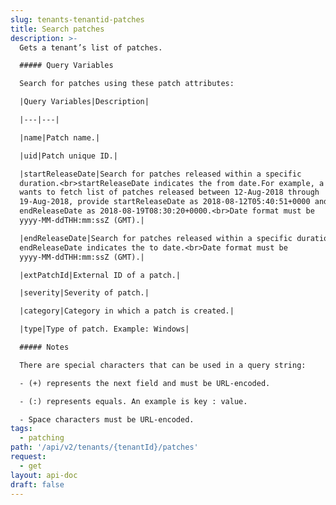 ```yaml
---
slug: tenants-tenantid-patches
title: Search patches
description: >-
  Gets a tenant’s list of patches.

  ##### Query Variables

  Search for patches using these patch attributes:

  |Query Variables|Description|

  |---|---|

  |name|Patch name.|

  |uid|Patch unique ID.|

  |startReleaseDate|Search for patches released within a specific
  duration.<br>startReleaseDate indicates the from date.For example, a user
  wants to fetch list of patches released between 12-Aug-2018 through
  19-Aug-2018, provide startReleaseDate as 2018-08-12T05:40:51+0000 and
  endReleaseDate as 2018-08-19T08:30:20+0000.<br>Date format must be
  yyyy-MM-ddTHH:mm:ssZ (GMT).|

  |endReleaseDate|Search for patches released within a specific duration.
  endReleaseDate indicates the to date.<br>Date format must be
  yyyy-MM-ddTHH:mm:ssZ (GMT).|

  |extPatchId|External ID of a patch.|

  |severity|Severity of patch.|

  |category|Category in which a patch is created.|

  |type|Type of patch. Example: Windows|

  ##### Notes

  There are special characters that can be used in a query string:

  - (+) represents the next field and must be URL-encoded.

  - (:) represents equals. An example is key : value.

  - Space characters must be URL-encoded.
tags:
  - patching
path: '/api/v2/tenants/{tenantId}/patches'
request:
  - get
layout: api-doc
draft: false
---
```

